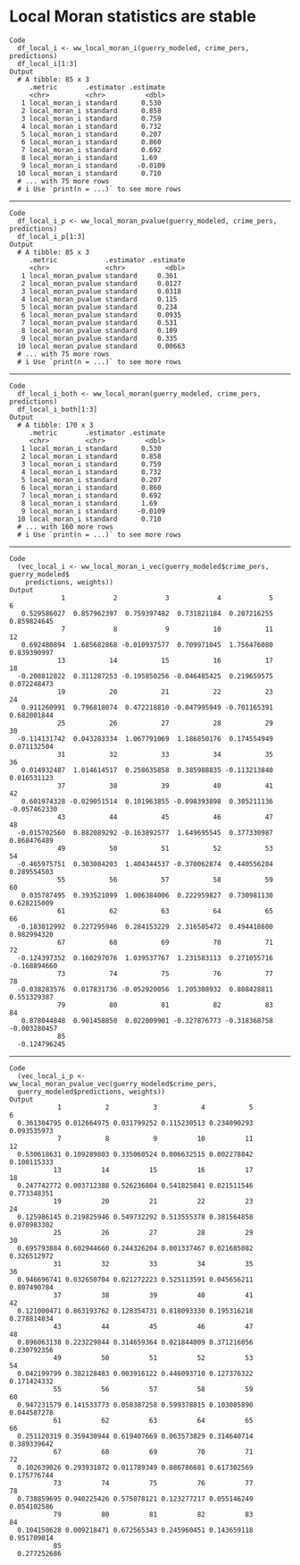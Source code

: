 # Local Moran statistics are stable

    Code
      df_local_i <- ww_local_moran_i(guerry_modeled, crime_pers, predictions)
      df_local_i[1:3]
    Output
      # A tibble: 85 x 3
         .metric       .estimator .estimate
         <chr>         <chr>          <dbl>
       1 local_moran_i standard      0.530 
       2 local_moran_i standard      0.858 
       3 local_moran_i standard      0.759 
       4 local_moran_i standard      0.732 
       5 local_moran_i standard      0.207 
       6 local_moran_i standard      0.860 
       7 local_moran_i standard      0.692 
       8 local_moran_i standard      1.69  
       9 local_moran_i standard     -0.0109
      10 local_moran_i standard      0.710 
      # ... with 75 more rows
      # i Use `print(n = ...)` to see more rows

---

    Code
      df_local_i_p <- ww_local_moran_pvalue(guerry_modeled, crime_pers, predictions)
      df_local_i_p[1:3]
    Output
      # A tibble: 85 x 3
         .metric            .estimator .estimate
         <chr>              <chr>          <dbl>
       1 local_moran_pvalue standard     0.361  
       2 local_moran_pvalue standard     0.0127 
       3 local_moran_pvalue standard     0.0318 
       4 local_moran_pvalue standard     0.115  
       5 local_moran_pvalue standard     0.234  
       6 local_moran_pvalue standard     0.0935 
       7 local_moran_pvalue standard     0.531  
       8 local_moran_pvalue standard     0.109  
       9 local_moran_pvalue standard     0.335  
      10 local_moran_pvalue standard     0.00663
      # ... with 75 more rows
      # i Use `print(n = ...)` to see more rows

---

    Code
      df_local_i_both <- ww_local_moran(guerry_modeled, crime_pers, predictions)
      df_local_i_both[1:3]
    Output
      # A tibble: 170 x 3
         .metric       .estimator .estimate
         <chr>         <chr>          <dbl>
       1 local_moran_i standard      0.530 
       2 local_moran_i standard      0.858 
       3 local_moran_i standard      0.759 
       4 local_moran_i standard      0.732 
       5 local_moran_i standard      0.207 
       6 local_moran_i standard      0.860 
       7 local_moran_i standard      0.692 
       8 local_moran_i standard      1.69  
       9 local_moran_i standard     -0.0109
      10 local_moran_i standard      0.710 
      # ... with 160 more rows
      # i Use `print(n = ...)` to see more rows

---

    Code
      (vec_local_i <- ww_local_moran_i_vec(guerry_modeled$crime_pers, guerry_modeled$
        predictions, weights))
    Output
                 1            2            3            4            5            6 
       0.529586027  0.857962397  0.759397482  0.731821184  0.207216255  0.859824645 
                 7            8            9           10           11           12 
       0.692480894  1.685682868 -0.010937577  0.709971045  1.756476080  0.839390997 
                13           14           15           16           17           18 
      -0.208812822  0.311287253 -0.195850256 -0.046485425  0.219659575  0.072248473 
                19           20           21           22           23           24 
       0.911260991  0.796818074  0.472218810 -0.047995949 -0.701165391  0.682001844 
                25           26           27           28           29           30 
      -0.114131742  0.043283334  1.067791069  1.186850176  0.174554949  0.071132504 
                31           32           33           34           35           36 
       0.014932487  1.014614517  0.258635858  0.385988835 -0.113213840  0.016531123 
                37           38           39           40           41           42 
       0.601974328 -0.029051514  0.101963855 -0.098393898  0.305211136 -0.057462330 
                43           44           45           46           47           48 
      -0.015702560  0.882089292 -0.163892577  1.649695545  0.377330987  0.868476489 
                49           50           51           52           53           54 
      -0.465975751  0.303084203  1.404344537 -0.370062874  0.440556284  0.289554503 
                55           56           57           58           59           60 
       0.035787495  0.393521099  1.006384006  0.222959827  0.730981130  0.628215009 
                61           62           63           64           65           66 
      -0.183012992  0.227295946  0.284153229  2.316505472  0.494418600  0.982994320 
                67           68           69           70           71           72 
      -0.124397352  0.160297076  1.039537767  1.231583113  0.271055716 -0.168894660 
                73           74           75           76           77           78 
      -0.038283576  0.017831736 -0.052920056  1.205308932  0.808428811  0.551329387 
                79           80           81           82           83           84 
       0.878044848  0.901458850  0.022009901 -0.327876773 -0.318368758 -0.003280457 
                85 
      -0.124796245 

---

    Code
      (vec_local_i_p <- ww_local_moran_pvalue_vec(guerry_modeled$crime_pers,
      guerry_modeled$predictions, weights))
    Output
                1           2           3           4           5           6 
      0.361304795 0.012664975 0.031799252 0.115230513 0.234090293 0.093535973 
                7           8           9          10          11          12 
      0.530618631 0.109289803 0.335060524 0.006632515 0.002278842 0.100115333 
               13          14          15          16          17          18 
      0.247742772 0.003712388 0.526236804 0.541825841 0.021511546 0.773348351 
               19          20          21          22          23          24 
      0.125986145 0.219825946 0.549732292 0.513555378 0.381564858 0.078983302 
               25          26          27          28          29          30 
      0.695793884 0.602944660 0.244326204 0.001337467 0.021685082 0.326512972 
               31          32          33          34          35          36 
      0.946696741 0.032650704 0.021272223 0.525113591 0.045656211 0.807490784 
               37          38          39          40          41          42 
      0.121000471 0.863193762 0.128354731 0.818093330 0.195316218 0.278814034 
               43          44          45          46          47          48 
      0.896063138 0.223229844 0.314659364 0.021844009 0.371216056 0.230792356 
               49          50          51          52          53          54 
      0.042199799 0.382128483 0.003916122 0.446093710 0.127376322 0.171424332 
               55          56          57          58          59          60 
      0.947231579 0.141533773 0.058387258 0.599378815 0.103085890 0.044587278 
               61          62          63          64          65          66 
      0.251120319 0.359430944 0.619407669 0.063573829 0.314640714 0.389339642 
               67          68          69          70          71          72 
      0.102639026 0.293931872 0.011789349 0.086786681 0.617302569 0.175776744 
               73          74          75          76          77          78 
      0.738859695 0.940225426 0.575078121 0.123277217 0.055146249 0.054102586 
               79          80          81          82          83          84 
      0.104150628 0.009218471 0.672565343 0.245960451 0.143659118 0.951709014 
               85 
      0.277252686 

